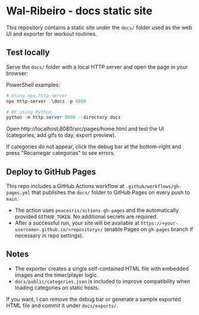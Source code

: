 # Wal-Ribeiro - docs static site

This repository contains a static site under the `docs/` folder used as the web UI and exporter for workout routines.

## Test locally

Serve the `docs/` folder with a local HTTP server and open the page in your browser:

PowerShell examples:

```powershell
# Using npx http-server
npx http-server .\docs -p 8080

# Or using Python
python -m http.server 8080 --directory docs
```

Open http://localhost:8080/src/pages/home.html and test the UI (categories, add gifs to day, export preview).

If categories do not appear, click the debug bar at the bottom-right and press "Recarregar categorias" to see errors.

## Deploy to GitHub Pages

This repo includes a GitHub Actions workflow at `.github/workflows/gh-pages.yml` that publishes the `docs/` folder to GitHub Pages on every push to `main`.

- The action uses `peaceiris/actions-gh-pages` and the automatically provided `GITHUB_TOKEN`. No additional secrets are required.
- After a successful run, your site will be available at `https://<your-username>.github.io/<repository>/` (enable Pages on `gh-pages` branch if necessary in repo settings).

## Notes

- The exporter creates a single self-contained HTML file with embedded images and the timer/player logic.
- `docs/public/categories.json` is included to improve compatibility when loading categories on static hosts.

If you want, I can remove the debug bar or generate a sample exported HTML file and commit it under `docs/exports/`.
